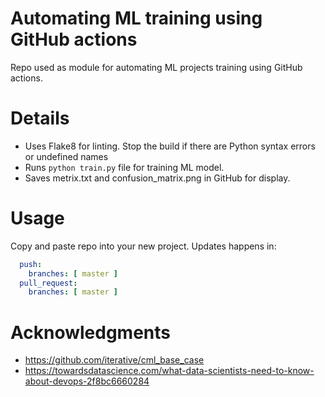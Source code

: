 # Automating ML training using GitHub actions
Repo used as module for automating ML projects training using GitHub actions.

# Details

- Uses Flake8 for linting. Stop the build if there are Python syntax errors or undefined names
- Runs ```python train.py``` file for training ML model.
- Saves metrix.txt and confusion_matrix.png in GitHub for display.

# Usage

Copy and paste repo into your new project. Updates happens in:
```yml
  push:
    branches: [ master ]
  pull_request:
    branches: [ master ]
```

# Acknowledgments
- https://github.com/iterative/cml_base_case
- https://towardsdatascience.com/what-data-scientists-need-to-know-about-devops-2f8bc6660284
